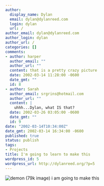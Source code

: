 ```yaml
---
author:
  display_name: Dylan
  email: dylan@dylanreed.com
  login: dylan
  url: /
author_email: dylan@dylanreed.com
author_login: dylan
author_url: /
categories: []
comments:
- author: harper
  author_email: ""
  author_url: ""
  content: that is a pretty crazy picture
  date: 2002-03-14 11:28:00 -0600
  date_gmt: ""
  id: 8
- author: Sarah
  author_email: srgrins@hotmail.com
  author_url: ""
  content: |
    uhhh...Dylan, what IS that?
  date: 2002-03-26 03:05:00 -0600
  date_gmt: ""
  id: 9
date: "2002-03-14T10:34:00Z"
date_gmt: 2002-03-14 16:34:00 -0600
published: true
status: publish
tags:
- Projects
title: I'm going to learn to make this
wordpress_id: 5
wordpress_url: http://dylanreed.org/?p=5
---
```


![demon (79k image)][1] i am going to make this

   [1]: http://dylanreed.org/archives/demon.jpg

